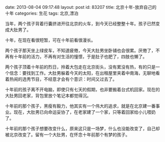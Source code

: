 date: 2013-08-04 09:17:48
layout: post
id: 83207
title: 北京十年-放弃自己的十年
categories: 生花
tags: 北京,漂泊

当年，两个孩子背着行囊挤进开往北京的火车，到今天已经整整十年。孩子已然变成大肚男了。

十年，在现在看很短暂，可在十年前看很漫长。

两个孩子那天坐上绿皮车，不知道疲倦，今天大肚男坐卧铺也会很累。厌倦了，不再有十年前的活力，不再有对生活的憧憬，于是肚子也肥了，四肢也懒了。

两个孩子顶着十年前的烈日，拎着大包走在北京街头，没有累没有热，有的只是一个信念：要找到工作。大肚男躲着今天的太阳，在出租屋里夹着中南海，无聊地看着热闹的选秀节目，不经意才会有个意识：时间又过去了。

十年前的孩子离不开电脑，即使只有七天的假期，也非要搬着台式机回家。现在的大肚男回老家，背包里放个笔记本都觉得沉。

十年前的那个孩子，黑瘦有毅力，他其实有一个伟大的追求，就是在北京建一番事业。现在，大肚男已向命运妥协了，在老家建了一个家，只等着回家给小儿喂奶了。

十年前的那个孩子想要改变什么，原来这只是一场梦，什么也没能改变了，自己却被北京改变了。留有一个大肚男，在怀念十年前那个有梦的孩子。

